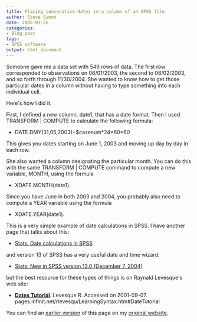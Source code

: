 ```yaml
---
title: Placing consecutive dates in a column of an SPSS file
author: Steve Simon
date: 2005-01-26
categories:
- Blog post
tags:
- SPSS software
output: html_document
---
```

Someone gave me a data set with 549 rows of data. The first row
corresponded to observations on 06/01/2003, the second to 06/02/2003,
and so forth through 11/30/2004. She wanted to know how to get those
particular dates in a column without having to type something into each
individual cell.

Here\'s how I did it.

First, I defined a new column, date1, that has a date format. Then I
used TRANSFORM \| COMPUTE to calculate the following formula:

-   DATE.DMY(31,05,2003)+\$casenum\*24\*60\*60

This gives you dates starting on June 1, 2003 and moving up day by day
in each row.

She also wanted a column designating the particular month. You can do
this with the same TRANSFORM \| COMPUTE command to compute a new
variable, MONTH, using the formula

-   XDATE.MONTH(date1).

Since you have June in both 2003 and 2004, you probably also need to
compute a YEAR variable using the formula

-   XDATE.YEAR(date1).

This is a very simple example of date calculations in SPSS. I have
another page that talks about this:

-   [Stats: Date calculations in SPSS](../data/dates.asp)

and version 13 of SPSS has a very useful date and time wizard:

-   [Stats: New in SPSS version 13.0 (December
    7, 2004)](http://www.childrensmercy.org/stats/weblog2004/SPSSversion13.asp)

but the best resource for these types of things is on Raynald
Levesque\'s web site:

-   **[Dates
    Tutorial](http://pages.infinit.net/rlevesqu/LearningSyntax.htm#DateTutorial%20%20)**.
    Levesque R. Accessed on 2001-09-07.
    pages.infinit.net/rlevesqu/LearningSyntax.htm\#DateTutorial

You can find an [earlier version][sim1] of this page on my [original website][sim2].


[sim1]: http://www.pmean.com/05/ConsecutiveDates.html
[sim2]: http://www.pmean.com/original_site.html
